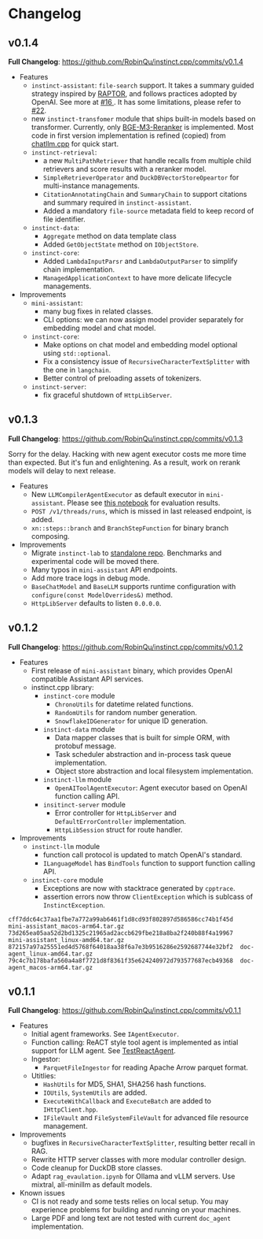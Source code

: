 # Changelog


## v0.1.4

**Full Changelog**: https://github.com/RobinQu/instinct.cpp/commits/v0.1.4

* Features
  * `instinct-assistant`: `file-search` support. It takes a summary guided strategy inspired by [RAPTOR](https://arxiv.org/abs/2401.18059), and follows practices adopted by OpenAI. See more at [#16
    ](https://github.com/users/RobinQu/projects/1?pane=issue&itemId=58554735). It has some limitations, please refer to [#22](https://github.com/users/RobinQu/projects/1/views/1?pane=issue&itemId=67421127).
  * new `instinct-transfomer` module that ships built-in models based on transformer. Currently, only [BGE-M3-Reranker](https://huggingface.co/BAAI/bge-reranker-v2-m3/tree/main) is implemented. Most code in first version implementation is refined (copied) from [chatllm.cpp](https://github.com/foldl/chatllm.cpp) for quick start.
  * `instinct-retrieval`: 
    * a new `MultiPathRetriever` that handle recalls from multiple child retrievers and score results with a reranker model.
    * `SimpleRetrieverOperator` and `DuckDBVectorStoreOpeartor` for multi-instance managements.
    * `CitationAnnotatingChain` and `SummaryChain` to support citations and summary required in `instinct-assistant`.
    * Added a mandatory `file-source` metadata field to keep record of file identifier.
  * `instinct-data`:
    * `Aggregate` method on data template class
    * Added `GetObjectState` method on `IObjectStore`.
  * `instinct-core`:
    * Added `LambdaInputParsr` and `LambdaOutputParser` to simplify chain implementation.  
    * `ManagedApplicationContext` to have more delicate lifecycle managements.
* Improvements
  * `mini-assistant`:
    * many bug fixes in related classes.
    * CLI options: we can now assign model provider separately for embedding model and chat model.
  * `instinct-core`:
    * Make options on chat model and embedding model optional using `std::optional`.
    * Fix a consistency issue of `RecursiveCharacterTextSplitter` with the one in `langchain`.
    * Better control of preloading assets of tokenizers.
  * `instinct-server`:
    * fix graceful shutdown of `HttpLibServer`.


## v0.1.3

**Full Changelog**: https://github.com/RobinQu/instinct.cpp/commits/v0.1.3

Sorry for the delay. Hacking with new agent executor costs me more time than expected. But it's fun and enlightening. As a result, work on rerank models will delay to next release.

* Features
  * New `LLMCompilerAgentExecutor` as default executor in `mini-assistant`. Please see [this notebook](https://github.com/RobinQu/instinct-notebook) for evaluation results.
  * `POST /v1/threads/runs`, which is missed in last released endpoint, is added.
  * `xn::steps::branch` and `BranchStepFunction` for binary branch composing.
* Improvements
  * Migrate `instinct-lab` to [standalone repo](https://github.com/RobinQu/instinct-notebook/). Benchmarks and experimental code will be moved there.
  * Many typos in `mini-assistant` API endpoints.
  * Add more trace logs in debug mode.
  * `BaseChatModel` and `BaseLLM` supports runtime configuration with `configure(const ModelOverrides&)` method.
  * `HttpLibServer` defaults to listen `0.0.0.0`. 


## v0.1.2

**Full Changelog**: https://github.com/RobinQu/instinct.cpp/commits/v0.1.2


* Features
    * First release of `mini-assistant` binary, which provides OpenAI compatible Assistant API services.
    * instinct.cpp library:
        * `instinct-core` module
            * `ChronoUtils` for datetime related functions.
            * `RandomUtils` for random number generation.
            * `SnowflakeIDGenerator` for unique ID generation.
        * `instinct-data` module
            * Data mapper classes that is built for simple ORM, with protobuf message.
            * Task scheduler abstraction and in-process task queue implementation.
            * Object store abstraction and local filesystem implementation.
        * `instinct-llm` module
            * `OpenAIToolAgentExecutor`: Agent executor based on OpenAI function calling API.
        * `insitinct-server` module
            * Error controller for `HttpLibServer` and `DefaultErrorController` implementation.
            * `HttpLibSession` struct for route handler.
* Improvements
    * `instinct-llm` module
        * function call protocol is updated to match OpenAI's standard.
        * `ILanguageModel` has `BindTools` function to support function calling API.
    * `instinct-core` module
        * Exceptions are now with stacktrace generated by `cpptrace`. 
        * assertion errors now throw `ClientException` which is sublcass of `InstinctException`.


```text
cff7ddc64c37aa1fbe7a772a99ab6461f1d8cd93f802897d586586cc74b1f45d  mini-assistant_macos-arm64.tar.gz
73d265ea05aa52d2bd1325c21965ad2accb629fbe218a8ba2f240b88f4a19967  mini-assistant_linux-amd64.tar.gz
872157a97a25551ed4d5768f64018aa38f6a7e3b9516286e2592687744e32bf2  doc-agent_linux-amd64.tar.gz
79c4c7b178bafa560a4a8f7721d8f8361f35e624240972d793577687ecb49368  doc-agent_macos-arm64.tar.gz
```


## v0.1.1

**Full Changelog**: https://github.com/RobinQu/instinct.cpp/commits/v0.1.1

* Features
  * Initial agent frameworks. See `IAgentExecutor`.
  * Function calling: ReACT style tool agent is implemented as intial support for LLM agent. See [TestReactAgent](https://github.com/RobinQu/instinct.cpp/blob/189224e00077777d0cbafb941f564d233adc8ffd/modules/instinct-agent/test/agent/react/TestReACTAgent.cpp).
  * Ingestor:
    * `ParquetFileIngestor` for reading Apache Arrow parquet format.
  * Utitlies: 
    * `HashUtils` for MD5, SHA1, SHA256 hash functions. 
    * `IOUtils`, `SystemUtils` are added.  
    * `ExecuteWithCallback` and `ExecuteBatch` are added to `IHttpClient.hpp`.
    * `IFileVault` and `FileSystemFileVault` for advanced file resource management.
* Improvements
  * bugfixes in `RecursiveCharacterTextSplitter`, resulting  better recall in RAG.
  * Rewrite HTTP server classes with more modular controller design.
  * Code cleanup for DuckDB store classes.
  * Adapt `rag_evaulation.ipynb` for Ollama and vLLM servers. Use mixtral, all-minillm as default models.
* Known issues
  * CI is not ready and some tests relies on local setup.  You may experience problems for building and running on your machines.
  * Large PDF and long text are not tested with current `doc_agent` implementation.